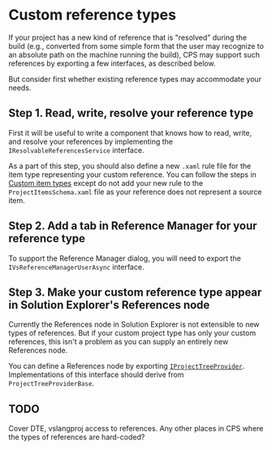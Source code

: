 # Custom reference types

If your project has a new kind of reference that is "resolved" during the
build (e.g., converted from some simple form that the user may recognize to
an absolute path on the machine running the build), CPS may support such
references by exporting a few interfaces, as described below.

But consider first whether existing reference types may accommodate your
needs. 

## Step 1. Read, write, resolve your reference type

First it will be useful to write a component that knows how to read, write,
and resolve your references by implementing the `IResolvableReferencesService` 
interface.

As a part of this step, you should also define a new `.xaml` rule file
for the item type representing your custom reference. You can follow the
steps in [Custom item types](custom_item_types.md) except do not add your
new rule to the `ProjectItemsSchema.xaml` file as your reference does not
represent a source item.

## Step 2. Add a tab in Reference Manager for your reference type

To support the Reference Manager dialog, you will need to export the 
`IVsReferenceManagerUserAsync` interface.

## Step 3. Make your custom reference type appear in Solution Explorer's References node

Currently the References node in Solution Explorer is not extensible to
new types of references. But if your custom project type has only your
custom references, this isn't a problem as you can supply an entirely new
References node.

You can define a References node by exporting 
[`IProjectTreeProvider`](IProjectTreeProvider.md). Implementations of this 
interface should derive from `ProjectTreeProviderBase`.

## TODO

Cover DTE, vslangproj access to references. Any other places in CPS where
the types of references are hard-coded?
